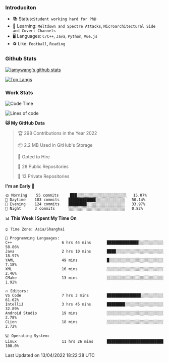 ### Introduciton

- 📚 Status:`Student working hard for PhD`
- 🔎 Learning: `Meltdown and Spectre Attacks`, `Microarchitectural Side and Covert Channels`
- 🖥️ Languages: `C/C++`, `Java`, `Python`, `Vue.js`
- ⚽ Like: `Football`, `Reading`

### Github Stats

[![iamywang's github stats](https://github-readme-stats.vercel.app/api?username=iamywang&count_private=true&show_icons=true)]()

[![Top Langs](https://github-readme-stats.vercel.app/api/top-langs/?username=iamywang&layout=compact)]()

### Work Stats

<!--START_SECTION:waka-->
![Code Time](http://img.shields.io/badge/Code%20Time-262%20hrs%2033%20mins-blue)

![Lines of code](https://img.shields.io/badge/From%20Hello%20World%20I%27ve%20Written-523%20Thousand%20lines%20of%20code-blue)

**🐱 My GitHub Data** 

> 🏆 298 Contributions in the Year 2022
 > 
> 📦 2.2 MB Used in GitHub's Storage 
 > 
> 💼 Opted to Hire
 > 
> 📜 28 Public Repositories 
 > 
> 🔑 13 Private Repositories  
 > 
**I'm an Early 🐤** 

```text
🌞 Morning    55 commits     ███░░░░░░░░░░░░░░░░░░░░░░   15.07% 
🌆 Daytime    183 commits    ████████████░░░░░░░░░░░░░   50.14% 
🌃 Evening    124 commits    ████████░░░░░░░░░░░░░░░░░   33.97% 
🌙 Night      3 commits      ░░░░░░░░░░░░░░░░░░░░░░░░░   0.82%

```


📊 **This Week I Spent My Time On** 

```text
⌚︎ Time Zone: Asia/Shanghai

💬 Programming Languages: 
C++                      6 hrs 44 mins       ██████████████░░░░░░░░░░░   58.86% 
Java                     2 hrs 10 mins       ████░░░░░░░░░░░░░░░░░░░░░   18.97% 
YAML                     49 mins             █░░░░░░░░░░░░░░░░░░░░░░░░   7.18% 
XML                      16 mins             ░░░░░░░░░░░░░░░░░░░░░░░░░   2.46% 
CMake                    13 mins             ░░░░░░░░░░░░░░░░░░░░░░░░░   1.92%

🔥 Editors: 
VS Code                  7 hrs 3 mins        ███████████████░░░░░░░░░░   61.62% 
IntelliJ                 3 hrs 45 mins       ████████░░░░░░░░░░░░░░░░░   32.89% 
Android Studio           19 mins             ░░░░░░░░░░░░░░░░░░░░░░░░░   2.78% 
CLion                    18 mins             ░░░░░░░░░░░░░░░░░░░░░░░░░   2.72%

💻 Operating System: 
Linux                    11 hrs 26 mins      █████████████████████████   100.0%

```


 Last Updated on 13/04/2022 18:22:38 UTC
<!--END_SECTION:waka-->
